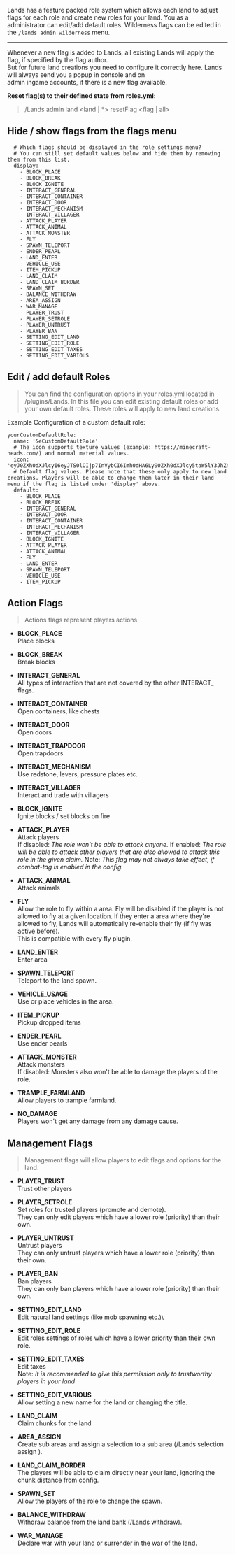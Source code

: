 Lands has a feature packed role system which allows each land to adjust flags for each role and create new roles for your land.
You as a administrator can edit/add default roles. Wilderness flags can be edited in the `/lands admin wilderness` menu.


***
Whenever a new flag is added to Lands, all existing Lands will apply the flag, if specified by the flag author.              
But for future land creations you need to configure it correctly here. Lands will always send you a popup in console and on  
admin ingame accounts, if there is a new flag available.

**Reset flag(s) to their defined state from roles.yml:**
>/Lands admin land <land | *> resetFlag <flag | all>


## Hide / show flags from the flags menu
```
  # Which flags should be displayed in the role settings menu?
  # You can still set default values below and hide them by removing them from this list.
  display:
    - BLOCK_PLACE
    - BLOCK_BREAK
    - BLOCK_IGNITE
    - INTERACT_GENERAL
    - INTERACT_CONTAINER
    - INTERACT_DOOR
    - INTERACT_MECHANISM
    - INTERACT_VILLAGER
    - ATTACK_PLAYER
    - ATTACK_ANIMAL
    - ATTACK_MONSTER
    - FLY
    - SPAWN_TELEPORT
    - ENDER_PEARL
    - LAND_ENTER
    - VEHICLE_USE
    - ITEM_PICKUP
    - LAND_CLAIM
    - LAND_CLAIM_BORDER
    - SPAWN_SET
    - BALANCE_WITHDRAW
    - AREA_ASSIGN
    - WAR_MANAGE
    - PLAYER_TRUST
    - PLAYER_SETROLE
    - PLAYER_UNTRUST
    - PLAYER_BAN
    - SETTING_EDIT_LAND
    - SETTING_EDIT_ROLE
    - SETTING_EDIT_TAXES
    - SETTING_EDIT_VARIOUS
```

## Edit / add default Roles
> You can find the configuration options in your roles.yml located in /plugins/Lands.
> In this file you can edit existing default roles or add your own default roles. These roles will apply to new land creations.

Example Configuration of a custom default role:
>
    yourCustomDefaultRole:
      name: '&eCustomDefaultRole'
      # The icon supports texture values (example: https://minecraft-heads.com/) and normal material values.
      icon: 'eyJ0ZXh0dXJlcyI6eyJTS0lOIjp7InVybCI6Imh0dHA6Ly90ZXh0dXJlcy5taW5lY3JhZnQubmV0L3RleHR1cmUvYjFhZGZkZjA3MTE3NWFkYWQ2NDRmZTRiM2E5NzMxYWM2YThmYTQ3NTExNjJlODEzOGM4OTlmYmFhNWZmMGI5In19fQ=='
      # Default flag values. Please note that these only apply to new land creations. Players will be able to change them later in their land menu if the flag is listed under 'display' above.
      default:
        - BLOCK_PLACE
        - BLOCK_BREAK
        - INTERACT_GENERAL
        - INTERACT_DOOR
        - INTERACT_CONTAINER
        - INTERACT_MECHANISM
        - INTERACT_VILLAGER
        - BLOCK_IGNITE
        - ATTACK_PLAYER
        - ATTACK_ANIMAL
        - FLY
        - LAND_ENTER
        - SPAWN_TELEPORT
        - VEHICLE_USE
        - ITEM_PICKUP


## Action Flags
> Actions flags represent players actions.

* **BLOCK_PLACE**\
  Place blocks

* **BLOCK_BREAK**\
  Break blocks

* **INTERACT_GENERAL**\
  All types of interaction that are not covered by the other INTERACT_ flags.

* **INTERACT_CONTAINER**\
  Open containers, like chests

* **INTERACT_DOOR**\
  Open doors

* **INTERACT_TRAPDOOR**\
  Open trapdoors

* **INTERACT_MECHANISM**\
  Use redstone, levers, pressure plates etc.

* **INTERACT_VILLAGER**\
  Interact and trade with villagers

* **BLOCK_IGNITE**\
  Ignite blocks / set blocks on fire

* **ATTACK_PLAYER**\
  Attack players\
  If disabled: _The role won't be able to attack anyone._
  If enabled: _The role will be able to attack other players that are also allowed to attack this role in the given claim._
  Note: _This flag may not always take effect, if combat-tag is enabled in the config._

* **ATTACK_ANIMAL**\
  Attack animals

* **FLY**\
  Allow the role to fly within a area. Fly will be disabled if the player is not allowed to fly at a given location. If they enter a area where they're allowed to fly, Lands will automatically re-enable their fly (if fly was active before).\
  This is compatible with every fly plugin.

* **LAND_ENTER**\
  Enter area

* **SPAWN_TELEPORT**\
  Teleport to the land spawn.

* **VEHICLE_USAGE**\
  Use or place vehicles in the area.

* **ITEM_PICKUP**\
  Pickup dropped items

* **ENDER_PEARL**\
  Use ender pearls

* **ATTACK_MONSTER**\
  Attack monsters\
  If disabled: Monsters also won't be able to damage the players of the role.

* **TRAMPLE_FARMLAND**\
  Allow players to trample farmland.

* **NO_DAMAGE**\
  Players won't get any damage from any damage cause.

## Management Flags
> Management flags will allow players to edit flags and options for the land.

* **PLAYER_TRUST**\
  Trust other players

* **PLAYER_SETROLE**\
  Set roles for trusted players (promote and demote).\
  They can only edit players which have a lower role (priority) than their own.

* **PLAYER_UNTRUST**\
  Untrust players\
  They can only untrust players which have a lower role (priority) than their own.

* **PLAYER_BAN**\
  Ban players\
  They can only ban players which have a lower role (priority) than their own.

* **SETTING_EDIT_LAND**\
  Edit natural land settings (like mob spawning etc.)\

* **SETTING_EDIT_ROLE**\
  Edit roles settings of roles which have a lower priority than their own role.

* **SETTING_EDIT_TAXES**\
  Edit taxes\
  Note: _It is recommended to give this permission only to trustworthy players in your land_

* **SETTING_EDIT_VARIOUS**\
  Allow setting a new name for the land or changing the title.

* **LAND_CLAIM**\
  Claim chunks for the land

* **AREA_ASSIGN**\
  Create sub areas and assign a selection to a sub area (/Lands selection assign <area>).

* **LAND_CLAIM_BORDER**\
  The players will be able to claim directly near your land, ignoring the chunk distance from config.

* **SPAWN_SET**\
  Allow the players of the role to change the spawn.

* **BALANCE_WITHDRAW**\
  Withdraw balance from the land bank (/Lands withdraw).

* **WAR_MANAGE**\
  Declare war with your land or surrender in the war of the land.